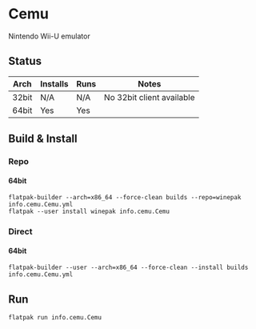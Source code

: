 # Cemu
Nintendo Wii-U emulator

## Status

| Arch  | Installs | Runs | Notes |
| ----- | -------- | ---- | ----- |
| 32bit | N/A      | N/A  | No 32bit client available |
| 64bit | Yes      | Yes  |       |

## Build & Install
### Repo
#### 64bit

    flatpak-builder --arch=x86_64 --force-clean builds --repo=winepak info.cemu.Cemu.yml
    flatpak --user install winepak info.cemu.Cemu

### Direct
#### 64bit

    flatpak-builder --user --arch=x86_64 --force-clean --install builds info.cemu.Cemu.yml

## Run

    flatpak run info.cemu.Cemu

